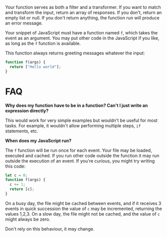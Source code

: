 Your function serves as both a filter and a transformer. If you want to match and transform the input, return an array of responses. If you don't, return an empty list or null. If you don't return anything, the function run will produce an error message.

Your snippet of JavaScript must have a function named `f`, which takes the event as an argument. You may put other code in the JavaScript if you like, as long as the `f` function is available.

This function always returns greeting messages whatever the input:

```javascript
function f(args) {
  return ["Hello world"];
}
```



# FAQ

**Why does my function have to be in a function? Can't I just write an expression directly?**

This would work for very simple examples but wouldn't be useful for most tasks. For example, it wouldn't allow performing multiple steps, `if` statements, etc.

**When does my JavaScript run?**

The `f` function will be run once for each event. Your file may be loaded, executed and cached. If you run other code outside the function it may run outside the execution of an event. If you're curious, you might try writing this code:

```javascript
let c = 0;
function f(args) {
  c += 1;
  return [c];
}
```

On a busy day, the file might be cached between events, and if it receives 3 events in quick succession the value of `c` may be incremented, returning the values 1,2,3. On a slow day, the file might not be cached, and the value of `c` might always be zero.

Don't rely on this behaviour, it may change.
